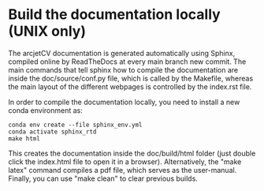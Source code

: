 # Build the documentation locally (UNIX only)

The arcjetCV documentation is generated automatically using Sphinx, compiled online by ReadTheDocs
at every main branch new commit. The main commands that tell sphinx how to compile the documentation are inside the 
doc/source/conf.py file, which is called by the Makefile, whereas the main layout of the different webpages is 
controlled by the index.rst file. 

In order to compile the documentation locally, you need to install a new conda environment as: 

    conda env create --file sphinx_env.yml
    conda activate sphinx_rtd
    make html

This creates the documentation inside the doc/build/html folder (just double click the index.html file to open it in a browser).
Alternatively, the "make latex" command compiles a pdf file, which serves as the user-manual. Finally, you can use
"make clean" to clear previous builds.
